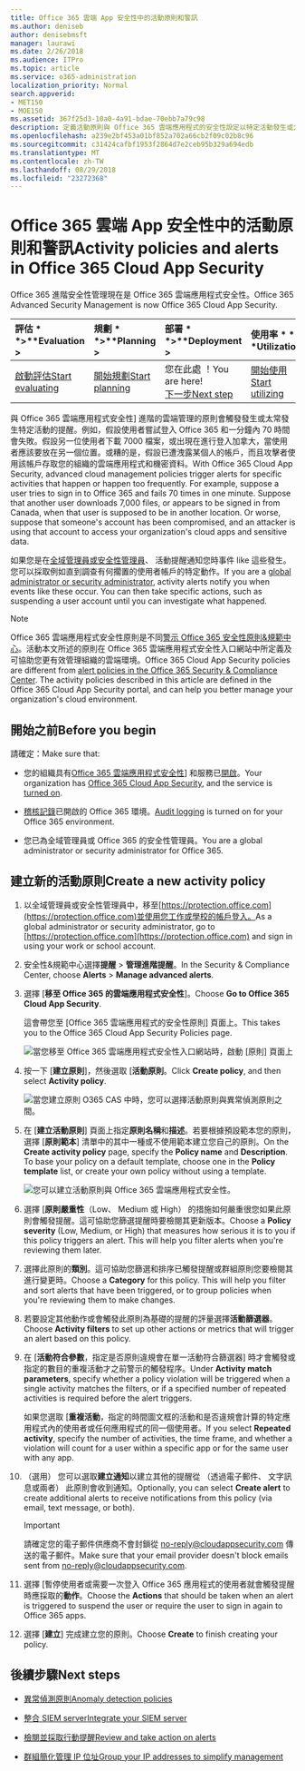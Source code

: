 ```yaml
---
title: Office 365 雲端 App 安全性中的活動原則和警訊
ms.author: deniseb
author: denisebmsft
manager: laurawi
ms.date: 2/26/2018
ms.audience: ITPro
ms.topic: article
ms.service: o365-administration
localization_priority: Normal
search.appverid:
- MET150
- MOE150
ms.assetid: 367f25d3-10a0-4a91-bdae-70ebb7a79c98
description: 定義活動原則與 Office 365 雲端應用程式的安全性設定以特定活動發生或太常發生時觸發提醒。藉由設定原則以觸發提醒，您可通知及監視特定的活動。
ms.openlocfilehash: a239e2bf453a01bf852a702a66cb2f09c02b8c96
ms.sourcegitcommit: c31424cafbf1953f2864d7e2ceb95b329a694edb
ms.translationtype: MT
ms.contentlocale: zh-TW
ms.lasthandoff: 08/29/2018
ms.locfileid: "23272368"
---
```

# <a name="activity-policies-and-alerts-in-office-365-cloud-app-security"></a><span data-ttu-id="0068d-104">Office 365 雲端 App 安全性中的活動原則和警訊</span><span class="sxs-lookup"><span data-stu-id="0068d-104">Activity policies and alerts in Office 365 Cloud App Security</span></span>

<span data-ttu-id="0068d-105">Office 365 進階安全性管理現在是 Office 365 雲端應用程式安全性。</span><span class="sxs-lookup"><span data-stu-id="0068d-105">Office 365 Advanced Security Management is now Office 365 Cloud App Security.</span></span>
  
|<span data-ttu-id="0068d-106">評估 * *\>**</span><span class="sxs-lookup"><span data-stu-id="0068d-106">****Evaluation** \>**</span></span>|<span data-ttu-id="0068d-107">規劃 * *\>**</span><span class="sxs-lookup"><span data-stu-id="0068d-107">****Planning** \>**</span></span>|<span data-ttu-id="0068d-108">部署 * *\>**</span><span class="sxs-lookup"><span data-stu-id="0068d-108">****Deployment** \>**</span></span>|<span data-ttu-id="0068d-109">使用率 \* \* \*</span><span class="sxs-lookup"><span data-stu-id="0068d-109">****Utilization****</span></span>|
|:-----|:-----|:-----|:-----|
|[<span data-ttu-id="0068d-110">啟動評估</span><span class="sxs-lookup"><span data-stu-id="0068d-110">Start evaluating</span></span>](office-365-cas-overview.md) <br/> |[<span data-ttu-id="0068d-111">開始規劃</span><span class="sxs-lookup"><span data-stu-id="0068d-111">Start planning</span></span>](get-ready-for-office-365-cas.md) <br/> |<span data-ttu-id="0068d-112">您在此處 ！</span><span class="sxs-lookup"><span data-stu-id="0068d-112">You are here!</span></span>  <br/> [<span data-ttu-id="0068d-113">下一步</span><span class="sxs-lookup"><span data-stu-id="0068d-113">Next step</span></span>](anomaly-detection-policies-in-ocas.md) <br/> |[<span data-ttu-id="0068d-114">開始使用</span><span class="sxs-lookup"><span data-stu-id="0068d-114">Start utilizing</span></span>](utilization-activities-for-ocas.md) <br/> |
   
<span data-ttu-id="0068d-p102">與 Office 365 雲端應用程式安全性] 進階的雲端管理的原則會觸發發生或太常發生特定活動的提醒。例如，假設使用者嘗試登入 Office 365 和一分鐘內 70 時間會失敗。假設另一位使用者下載 7000 檔案，或出現在進行登入加拿大，當使用者應該要放在另一個位置。或糟的是，假設已遭洩露某個人的帳戶，而且攻擊者使用該帳戶存取您的組織的雲端應用程式和機密資料。</span><span class="sxs-lookup"><span data-stu-id="0068d-p102">With Office 365 Cloud App Security, advanced cloud management policies trigger alerts for specific activities that happen or happen too frequently. For example, suppose a user tries to sign in to Office 365 and fails 70 times in one minute. Suppose that another user downloads 7,000 files, or appears to be signed in from Canada, when that user is supposed to be in another location. Or worse, suppose that someone's account has been compromised, and an attacker is using that account to access your organization's cloud apps and sensitive data.</span></span>
  
<span data-ttu-id="0068d-p103">如果您是在[全域管理員或安全性管理員](permissions-in-the-security-and-compliance-center.md)、 活動提醒通知您時事件 like 這些發生。您可以採取例如直到調查有何擱置的使用者帳戶的特定動作。</span><span class="sxs-lookup"><span data-stu-id="0068d-p103">If you are a [global administrator or security administrator](permissions-in-the-security-and-compliance-center.md), activity alerts notify you when events like these occur. You can then take specific actions, such as suspending a user account until you can investigate what happened.</span></span>
  
> [!NOTE]
> <span data-ttu-id="0068d-p104">Office 365 雲端應用程式安全性原則是不同[警示 Office 365 安全性原則&amp;規範中心](alert-policies.md)。活動本文所述的原則在 Office 365 雲端應用程式安全性入口網站中所定義及可協助您更有效管理組織的雲端環境。</span><span class="sxs-lookup"><span data-stu-id="0068d-p104">Office 365 Cloud App Security policies are different from [alert policies in the Office 365 Security &amp; Compliance Center](alert-policies.md). The activity policies described in this article are defined in the Office 365 Cloud App Security portal, and can help you better manage your organization's cloud environment.</span></span> 
  
## <a name="before-you-begin"></a><span data-ttu-id="0068d-123">開始之前</span><span class="sxs-lookup"><span data-stu-id="0068d-123">Before you begin</span></span>

<span data-ttu-id="0068d-124">請確定：</span><span class="sxs-lookup"><span data-stu-id="0068d-124">Make sure that:</span></span>
  
- <span data-ttu-id="0068d-125">您的組織具有[Office 365 雲端應用程式安全性](office-365-cas-overview.md)] 和服務已[開啟](turn-on-office-365-cas.md)。</span><span class="sxs-lookup"><span data-stu-id="0068d-125">Your organization has [Office 365 Cloud App Security](office-365-cas-overview.md), and the service is [turned on](turn-on-office-365-cas.md).</span></span>
    
- <span data-ttu-id="0068d-126">[稽核記錄](turn-audit-log-search-on-or-off.md)已開啟的 Office 365 環境。</span><span class="sxs-lookup"><span data-stu-id="0068d-126">[Audit logging](turn-audit-log-search-on-or-off.md) is turned on for your Office 365 environment.</span></span> 
    
- <span data-ttu-id="0068d-127">您已為全域管理員或 Office 365 的安全性管理員。</span><span class="sxs-lookup"><span data-stu-id="0068d-127">You are a global administrator or security administrator for Office 365.</span></span>
    
## <a name="create-a-new-activity-policy"></a><span data-ttu-id="0068d-128">建立新的活動原則</span><span class="sxs-lookup"><span data-stu-id="0068d-128">Create a new activity policy</span></span>

1. <span data-ttu-id="0068d-129">以全域管理員或安全性管理員中，移至[https://protection.office.com](https://protection.office.com)並使用您工作或學校的帳戶登入。</span><span class="sxs-lookup"><span data-stu-id="0068d-129">As a global administrator or security administrator, go to [https://protection.office.com](https://protection.office.com) and sign in using your work or school account.</span></span> 
    
2. <span data-ttu-id="0068d-130">安全性&amp;規範中心選擇**提醒** \> **管理進階提醒**。</span><span class="sxs-lookup"><span data-stu-id="0068d-130">In the Security &amp; Compliance Center, choose **Alerts** \> **Manage advanced alerts**.</span></span>
    
3. <span data-ttu-id="0068d-131">選擇 [**移至 Office 365 的雲端應用程式安全性**]。</span><span class="sxs-lookup"><span data-stu-id="0068d-131">Choose **Go to Office 365 Cloud App Security**.</span></span>
    
    <span data-ttu-id="0068d-132">這會帶您至 [Office 365 雲端應用程式的安全性原則] 頁面上。</span><span class="sxs-lookup"><span data-stu-id="0068d-132">This takes you to the Office 365 Cloud App Security Policies page.</span></span>
    
    ![當您移至 Office 365 雲端應用程式安全性入口網站時，啟動 [原則] 頁面上](media/5cb8833c-4e08-438c-bab3-91b5106f6f3f.png)
  
4. <span data-ttu-id="0068d-134">按一下 [**建立原則**]，然後選取 [**活動原則**。</span><span class="sxs-lookup"><span data-stu-id="0068d-134">Click **Create policy**, and then select **Activity policy**.</span></span>
    
    ![當您建立原則 O365 CAS 中時，您可以選擇活動原則與異常偵測原則之間。](media/79f34535-ddf9-4a5b-a0a3-8766bf9c174c.png)
  
5. <span data-ttu-id="0068d-p105">在 [**建立活動原則**] 頁面上指定**原則名稱**和**描述**。若要根據預設範本您的原則，選擇 [**原則範本**] 清單中的其中一種或不使用範本建立您自己的原則。</span><span class="sxs-lookup"><span data-stu-id="0068d-p105">On the **Create activity policy** page, specify the **Policy name** and **Description**. To base your policy on a default template, choose one in the **Policy template** list, or create your own policy without using a template.</span></span> 
    
    ![您可以建立活動原則與 Office 365 雲端應用程式安全性。](media/4083a76f-7074-4d6a-8200-6d76d49259d7.png)
  
6. <span data-ttu-id="0068d-p106">選擇 [**原則嚴重性**（Low、 Medium 或 High） 的措施如何嚴重很您如果此原則會觸發提醒。這可協助您篩選提醒時要檢閱其更新版本。</span><span class="sxs-lookup"><span data-stu-id="0068d-p106">Choose a **Policy severity** (Low, Medium, or High) that measures how serious it is to you if this policy triggers an alert. This will help you filter alerts when you're reviewing them later.</span></span> 
    
7. <span data-ttu-id="0068d-p107">選擇此原則的**類別**。這可協助您篩選和排序已觸發提醒或群組原則您要檢閱其進行變更時。</span><span class="sxs-lookup"><span data-stu-id="0068d-p107">Choose a **Category** for this policy. This will help you filter and sort alerts that have been triggered, or to group policies when you're reviewing them to make changes.</span></span> 
    
8. <span data-ttu-id="0068d-143">若要設定其他動作或會觸發此原則為基礎的提醒的評量選擇**活動篩選器**。</span><span class="sxs-lookup"><span data-stu-id="0068d-143">Choose **Activity filters** to set up other actions or metrics that will trigger an alert based on this policy.</span></span> 
    
9. <span data-ttu-id="0068d-144">在 [**活動符合參數**，指定是否原則違規會在單一活動符合篩選器] 時才會觸發或指定的數目的重複活動才之前警示的觸發程序。</span><span class="sxs-lookup"><span data-stu-id="0068d-144">Under **Activity match parameters**, specify whether a policy violation will be triggered when a single activity matches the filters, or if a specified number of repeated activities is required before the alert triggers.</span></span>
    
    <span data-ttu-id="0068d-145">如果您選取 [**重複活動**，指定的時間圖文框的活動和是否違規會計算的特定應用程式內的使用者或任何應用程式的同一個使用者。</span><span class="sxs-lookup"><span data-stu-id="0068d-145">If you select **Repeated activity**, specify the number of activities, the time frame, and whether a violation will count for a user within a specific app or for the same user with any app.</span></span>
    
10. <span data-ttu-id="0068d-146">（選用） 您可以選取**建立通知**以建立其他的提醒從 （透過電子郵件、 文字訊息或兩者） 此原則會收到通知。</span><span class="sxs-lookup"><span data-stu-id="0068d-146">Optionally, you can select **Create alert** to create additional alerts to receive notifications from this policy (via email, text message, or both).</span></span> 
    
    > [!IMPORTANT]
    > <span data-ttu-id="0068d-147">請確定您的電子郵件供應商不會封鎖從 no-reply@cloudappsecurity.com 傳送的電子郵件。</span><span class="sxs-lookup"><span data-stu-id="0068d-147">Make sure that your email provider doesn't block emails sent from no-reply@cloudappsecurity.com.</span></span> 
  
11. <span data-ttu-id="0068d-148">選擇 [暫停使用者或需要一次登入 Office 365 應用程式的使用者就會觸發提醒時應採取的**動作**。</span><span class="sxs-lookup"><span data-stu-id="0068d-148">Choose the **Actions** that should be taken when an alert is triggered to suspend the user or require the user to sign in again to Office 365 apps.</span></span> 
    
12. <span data-ttu-id="0068d-149">選擇 [**建立**] 完成建立您的原則。</span><span class="sxs-lookup"><span data-stu-id="0068d-149">Choose **Create** to finish creating your policy.</span></span> 
    
## <a name="next-steps"></a><span data-ttu-id="0068d-150">後續步驟</span><span class="sxs-lookup"><span data-stu-id="0068d-150">Next steps</span></span>
<span data-ttu-id="0068d-151"><a name="nextsteps"> </a></span><span class="sxs-lookup"><span data-stu-id="0068d-151"></span></span>

- [<span data-ttu-id="0068d-152">異常偵測原則</span><span class="sxs-lookup"><span data-stu-id="0068d-152">Anomaly detection policies</span></span>](anomaly-detection-policies-in-ocas.md)
    
- [<span data-ttu-id="0068d-153">整合 SIEM server</span><span class="sxs-lookup"><span data-stu-id="0068d-153">Integrate your SIEM server</span></span>](integrate-your-siem-server-with-office-365-cas.md)
    
- [<span data-ttu-id="0068d-154">檢閱並採取行動提醒</span><span class="sxs-lookup"><span data-stu-id="0068d-154">Review and take action on alerts</span></span>](review-office-365-cas-alerts.md)
    
- [<span data-ttu-id="0068d-155">群組簡化管理 IP 位址</span><span class="sxs-lookup"><span data-stu-id="0068d-155">Group your IP addresses to simplify management</span></span>](group-your-ip-addresses-in-ocas.md)
    

